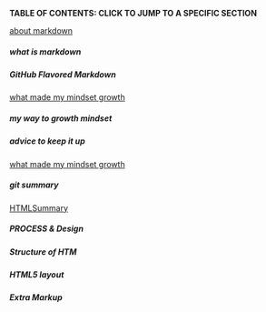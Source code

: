 
**TABLE OF CONTENTS: CLICK TO JUMP TO A SPECIFIC SECTION**

[about markdown](https://ibrahimabuawad.github.io/reading-notes/MarkDown_Inf)


##### what is markdown
##### GitHub Flavored Markdown

[what made my mindset growth](https://ibrahimabuawad.github.io/reading-notes/myway)

##### my way to growth mindset 
##### advice to keep it up

[what made my mindset growth](https://ibrahimabuawad.github.io/reading-notes/GitSummary)
 
##### git summary 

 [HTMLSummary](https://ibrahimabuawad.github.io/reading-notes/HTMLSummary)
 
##### PROCESS & Design
##### Structure of HTM
##### HTML5 layout
##### Extra Markup






